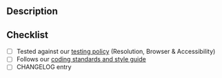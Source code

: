 ## Description

## Checklist

- [ ] Tested against our [testing policy](https://github.com/moduk/moduk-frontend/blob/master/docs/contributing/testing.md) (Resolution, Browser & Accessibility)
- [ ] Follows our [coding standards and style guide](https://github.com/moduk/moduk-frontend/blob/master/docs/contributing/coding-standards.md)
- [ ] CHANGELOG entry
